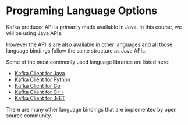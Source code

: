 # Programing Language Options

Kafka producer API is primarily made available in Java. In this course, we will be using Java APIs.

However the API is are also available in other languages and all those language bindings follow the same structure as Java APIs.

Some of the most commonly used language libraries are listed here:

- [Kafka Client for Java](https://docs.confluent.io/clients-kafka-java/current/overview.html)
- [Kafka Client for Python](https://docs.confluent.io/clients-confluent-kafka-python/current/overview.html)
- [Kafka Client for Go](https://docs.confluent.io/clients-confluent-kafka-go/current/overview.html)
- [Kafka Client for C++](https://docs.confluent.io/clients-librdkafka/current/overview.html)
- [Kafka Client for .NET](https://docs.confluent.io/clients-confluent-kafka-dotnet/current/overview.html)

There are many other language bindings that are implemented by open source community. 